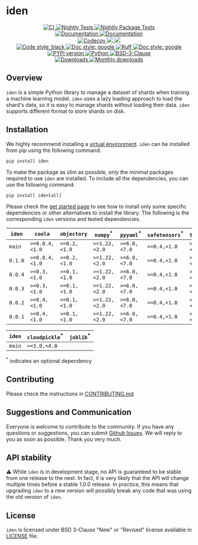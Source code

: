 # iden

<p align="center">
    <a href="https://github.com/durandtibo/iden/actions">
        <img alt="CI" src="https://github.com/durandtibo/iden/workflows/CI/badge.svg">
    </a>
    <a href="https://github.com/durandtibo/iden/actions">
        <img alt="Nightly Tests" src="https://github.com/durandtibo/iden/workflows/Nightly%20Tests/badge.svg">
    </a>
    <a href="https://github.com/durandtibo/iden/actions">
        <img alt="Nightly Package Tests" src="https://github.com/durandtibo/iden/workflows/Nightly%20Package%20Tests/badge.svg">
    </a>
    <br/>
    <a href="https://durandtibo.github.io/iden/">
        <img alt="Documentation" src="https://github.com/durandtibo/iden/workflows/Documentation%20(stable)/badge.svg">
    </a>
    <a href="https://durandtibo.github.io/iden/">
        <img alt="Documentation" src="https://github.com/durandtibo/iden/workflows/Documentation%20(unstable)/badge.svg">
    </a>
    <br/>
    <a href="https://codecov.io/gh/durandtibo/iden">
        <img alt="Codecov" src="https://codecov.io/gh/durandtibo/iden/branch/main/graph/badge.svg">
    </a>
    <a href="https://codeclimate.com/github/durandtibo/iden/maintainability">
        <img src="https://api.codeclimate.com/v1/badges/e1d6a491463b53dde654/maintainability" />
    </a>
    <a href="https://codeclimate.com/github/durandtibo/iden/test_coverage">
        <img src="https://api.codeclimate.com/v1/badges/e1d6a491463b53dde654/test_coverage" />
    </a>
    <br/>
    <a href="https://github.com/psf/black">
        <img  alt="Code style: black" src="https://img.shields.io/badge/code%20style-black-000000.svg">
    </a>
    <a href="https://google.github.io/styleguide/pyguide.html#s3.8-comments-and-docstrings">
        <img  alt="Doc style: google" src="https://img.shields.io/badge/%20style-google-3666d6.svg">
    </a>
    <a href="https://github.com/astral-sh/ruff">
        <img src="https://img.shields.io/endpoint?url=https://raw.githubusercontent.com/astral-sh/ruff/main/assets/badge/v2.json" alt="Ruff" style="max-width:100%;">
    </a>
    <a href="https://github.com/guilatrova/tryceratops">
        <img  alt="Doc style: google" src="https://img.shields.io/badge/try%2Fexcept%20style-tryceratops%20%F0%9F%A6%96%E2%9C%A8-black">
    </a>
    <br/>
    <a href="https://pypi.org/project/iden/">
        <img alt="PYPI version" src="https://img.shields.io/pypi/v/iden">
    </a>
    <a href="https://pypi.org/project/iden/">
        <img alt="Python" src="https://img.shields.io/pypi/pyversions/iden.svg">
    </a>
    <a href="https://opensource.org/licenses/BSD-3-Clause">
        <img alt="BSD-3-Clause" src="https://img.shields.io/pypi/l/iden">
    </a>
    <br/>
    <a href="https://pepy.tech/project/iden">
        <img  alt="Downloads" src="https://static.pepy.tech/badge/iden">
    </a>
    <a href="https://pepy.tech/project/iden">
        <img  alt="Monthly downloads" src="https://static.pepy.tech/badge/iden/month">
    </a>
    <br/>
</p>

## Overview

`iden` is a simple Python library to manage a dataset of shards when training a machine learning
model.
`iden` uses a lazy loading approach to load the shard's data, so it is easy to manage shards without
loading their data.
`iden` supports different format to store shards on disk.

## Installation

We highly recommend installing
a [virtual environment](https://packaging.python.org/guides/installing-using-pip-and-virtual-environments/).
`iden` can be installed from pip using the following command:

```shell
pip install iden
```

To make the package as slim as possible, only the minimal packages required to use `iden` are
installed.
To include all the dependencies, you can use the following command:

```shell
pip install iden[all]
```

Please check the [get started page](https://durandtibo.github.io/iden/get_started) to see how to
install only some specific dependencies or other alternatives to install the library.
The following is the corresponding `iden` versions and tested dependencies.

| `iden`  | `coola`        | `objectory`  | `numpy`<sup>*</sup> | `pyyaml`<sup>*</sup> | `safetensors`<sup>*</sup> | `torch`<sup>*</sup> | `python`      |
|---------|----------------|--------------|---------------------|----------------------|---------------------------|---------------------|---------------|
| `main`  | `>=0.8.4,<1.0` | `>=0.2,<1.0` | `>=1.22,<2.0`       | `>=6.0,<7.0`         | `>=0.4,<1.0`              | `>=2.0,<3.0`        | `>=3.9,<3.14` |
| `0.1.0` | `>=0.8.4,<1.0` | `>=0.2,<1.0` | `>=1.22,<2.0`       | `>=6.0,<7.0`         | `>=0.4,<1.0`              | `>=2.0,<3.0`        | `>=3.9,<3.14` |
| `0.0.4` | `>=0.3,<1.0`   | `>=0.1,<1.0` | `>=1.22,<2.0`       | `>=6.0,<7.0`         | `>=0.4,<1.0`              | `>=2.0,<3.0`        | `>=3.9,<3.13` |
| `0.0.3` | `>=0.3,<1.0`   | `>=0.1,<1.0` | `>=1.22,<2.0`       | `>=6.0,<7.0`         | `>=0.4,<1.0`              | `>=2.0,<3.0`        | `>=3.9,<3.12` |
| `0.0.2` | `>=0.4,<1.0`   | `>=0.1,<1.0` | `>=1.22,<2.0`       | `>=6.0,<7.0`         | `>=0.4,<1.0`              | `>=2.0,<2.1`        | `>=3.9,<3.12` |
| `0.0.1` | `>=0.4,<1.0`   | `>=0.1,<1.0` | `>=1.22,<2.0`       | `>=6.0,<7.0`         | `>=0.4,<1.0`              | `>=2.0,<2.1`        | `>=3.9,<3.12` |

| `iden` | `cloudpickle`<sup>*</sup> | `joblib`<sup>*</sup> |
|--------|---------------------------|----------------------|
| `main` | `>=3.0,<4.0`              |                      |

<sup>*</sup> indicates an optional dependency

## Contributing

Please check the instructions in [CONTRIBUTING.md](.github/CONTRIBUTING.md).

## Suggestions and Communication

Everyone is welcome to contribute to the community.
If you have any questions or suggestions, you can
submit [Github Issues](https://github.com/durandtibo/iden/issues).
We will reply to you as soon as possible. Thank you very much.

## API stability

:warning: While `iden` is in development stage, no API is guaranteed to be stable from one
release to the next.
In fact, it is very likely that the API will change multiple times before a stable 1.0.0 release.
In practice, this means that upgrading `iden` to a new version will possibly break any code that
was using the old version of `iden`.

## License

`iden` is licensed under BSD 3-Clause "New" or "Revised" license available in [LICENSE](LICENSE)
file.
